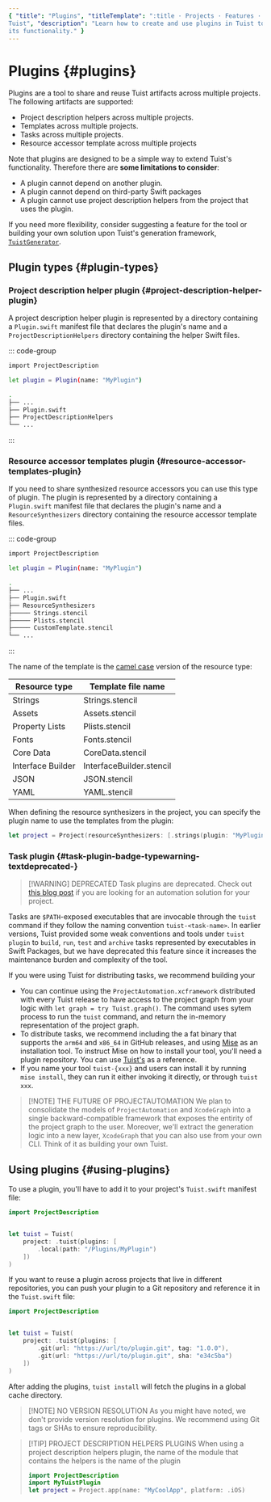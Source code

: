 ```yaml
---
{ "title": "Plugins", "titleTemplate": ":title · Projects · Features · Guides ·
Tuist", "description": "Learn how to create and use plugins in Tuist to extend
its functionality." }
---
```

# Plugins {#plugins}

Plugins are a tool to share and reuse Tuist artifacts across multiple projects.
The following artifacts are supported:

- <LocalizedLink href="/guides/features/projects/code-sharing">Project
  description helpers</LocalizedLink> across multiple projects.
- <LocalizedLink href="/guides/features/projects/templates">Templates</LocalizedLink>
  across multiple projects.
- Tasks across multiple projects.
- <LocalizedLink href="/guides/features/projects/synthesized-files">Resource
  accessor</LocalizedLink> template across multiple projects

Note that plugins are designed to be a simple way to extend Tuist's
functionality. Therefore there are **some limitations to consider**:

- A plugin cannot depend on another plugin.
- A plugin cannot depend on third-party Swift packages
- A plugin cannot use project description helpers from the project that uses the
  plugin.

If you need more flexibility, consider suggesting a feature for the tool or
building your own solution upon Tuist's generation framework,
[`TuistGenerator`](https://github.com/tuist/tuist/tree/main/Sources/TuistGenerator).

## Plugin types {#plugin-types}

### Project description helper plugin {#project-description-helper-plugin}

A project description helper plugin is represented by a directory containing a
`Plugin.swift` manifest file that declares the plugin's name and a
`ProjectDescriptionHelpers` directory containing the helper Swift files.

::: code-group
```bash [Plugin.swift]
import ProjectDescription

let plugin = Plugin(name: "MyPlugin")
```
```bash [Directory structure]
.
├── ...
├── Plugin.swift
├── ProjectDescriptionHelpers
└── ...
```
:::

### Resource accessor templates plugin {#resource-accessor-templates-plugin}

If you need to share
<LocalizedLink href="/guides/features/projects/synthesized-files#resource-accessors">synthesized
resource accessors</LocalizedLink> you can use this type of plugin. The plugin
is represented by a directory containing a `Plugin.swift` manifest file that
declares the plugin's name and a `ResourceSynthesizers` directory containing the
resource accessor template files.


::: code-group
```bash [Plugin.swift]
import ProjectDescription

let plugin = Plugin(name: "MyPlugin")
```
```bash [Directory structure]
.
├── ...
├── Plugin.swift
├── ResourceSynthesizers
├───── Strings.stencil
├───── Plists.stencil
├───── CustomTemplate.stencil
└── ...
```
:::

The name of the template is the [camel
case](https://en.wikipedia.org/wiki/Camel_case) version of the resource type:

| Resource type     | Template file name       |
| ----------------- | ------------------------ |
| Strings           | Strings.stencil          |
| Assets            | Assets.stencil           |
| Property Lists    | Plists.stencil           |
| Fonts             | Fonts.stencil            |
| Core Data         | CoreData.stencil         |
| Interface Builder | InterfaceBuilder.stencil |
| JSON              | JSON.stencil             |
| YAML              | YAML.stencil             |

When defining the resource synthesizers in the project, you can specify the
plugin name to use the templates from the plugin:

```swift
let project = Project(resourceSynthesizers: [.strings(plugin: "MyPlugin")])
```

### Task plugin <Badge type="warning" text="deprecated" /> {#task-plugin-badge-typewarning-textdeprecated-}

> [!WARNING] DEPRECATED Task plugins are deprecated. Check out [this blog
> post](https://tuist.dev/blog/2025/04/15/automation-in-swift-projects) if you
> are looking for an automation solution for your project.

Tasks are `$PATH`-exposed executables that are invocable through the `tuist`
command if they follow the naming convention `tuist-<task-name>`. In earlier
versions, Tuist provided some weak conventions and tools under `tuist plugin` to
`build`, `run`, `test` and `archive` tasks represented by executables in Swift
Packages, but we have deprecated this feature since it increases the maintenance
burden and complexity of the tool.

If you were using Tuist for distributing tasks, we recommend building your
- You can continue using the `ProjectAutomation.xcframework` distributed with
  every Tuist release to have access to the project graph from your logic with
  `let graph = try Tuist.graph()`. The command uses sytem process to run the
  `tuist` command, and return the in-memory representation of the project graph.
- To distribute tasks, we recommend including the a fat binary that supports the
  `arm64` and `x86_64` in GitHub releases, and using
  [Mise](https://mise.jdx.dev) as an installation tool. To instruct Mise on how
  to install your tool, you'll need a plugin repository. You can use
  [Tuist's](https://github.com/asdf-community/asdf-tuist) as a reference.
- If you name your tool `tuist-{xxx}` and users can install it by running `mise
  install`, they can run it either invoking it directly, or through `tuist xxx`.

> [!NOTE] THE FUTURE OF PROJECTAUTOMATION We plan to consolidate the models of
> `ProjectAutomation` and `XcodeGraph` into a single backward-compatible
> framework that exposes the entirity of the project graph to the user.
> Moreover, we'll extract the generation logic into a new layer, `XcodeGraph`
> that you can also use from your own CLI. Think of it as building your own
> Tuist.

## Using plugins {#using-plugins}

To use a plugin, you'll have to add it to your project's
<LocalizedLink href="/references/project-description/structs/tuist">`Tuist.swift`</LocalizedLink>
manifest file:

```swift
import ProjectDescription


let tuist = Tuist(
    project: .tuist(plugins: [
        .local(path: "/Plugins/MyPlugin")
    ])
)
```

If you want to reuse a plugin across projects that live in different
repositories, you can push your plugin to a Git repository and reference it in
the `Tuist.swift` file:

```swift
import ProjectDescription


let tuist = Tuist(
    project: .tuist(plugins: [
        .git(url: "https://url/to/plugin.git", tag: "1.0.0"),
        .git(url: "https://url/to/plugin.git", sha: "e34c5ba")
    ])
)
```

After adding the plugins, `tuist install` will fetch the plugins in a global
cache directory.

> [!NOTE] NO VERSION RESOLUTION As you might have noted, we don't provide
> version resolution for plugins. We recommend using Git tags or SHAs to ensure
> reproducibility.

> [!TIP] PROJECT DESCRIPTION HELPERS PLUGINS When using a project description
> helpers plugin, the name of the module that contains the helpers is the name
> of the plugin
> ```swift
> import ProjectDescription
> import MyTuistPlugin
> let project = Project.app(name: "MyCoolApp", platform: .iOS)
> ```
